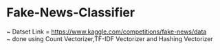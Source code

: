 # Fake-News-Classifier
~ Datset Link = https://www.kaggle.com/competitions/fake-news/data       
~ done using Count Vectorizer,TF-IDF Vectorizer and Hashing Vectorizer

